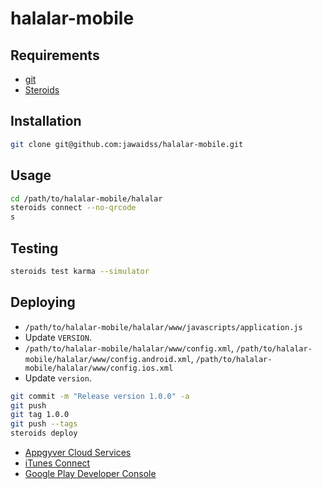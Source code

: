 # halalar-mobile

## Requirements

* [git](http://www.git-scm.com/)
* [Steroids](https://academy.appgyver.com/installwizard/)

## Installation

```bash
git clone git@github.com:jawaidss/halalar-mobile.git
```

## Usage

```bash
cd /path/to/halalar-mobile/halalar
steroids connect --no-qrcode
s
```

## Testing

```bash
steroids test karma --simulator
```

## Deploying

* `/path/to/halalar-mobile/halalar/www/javascripts/application.js`
 * Update `VERSION`.
* `/path/to/halalar-mobile/halalar/www/config.xml`, `/path/to/halalar-mobile/halalar/www/config.android.xml`, `/path/to/halalar-mobile/halalar/www/config.ios.xml`
 * Update `version`.

```bash
git commit -m "Release version 1.0.0" -a
git push
git tag 1.0.0
git push --tags
steroids deploy
```

* [Appgyver Cloud Services](https://build.appgyver.com/applications)
* [iTunes Connect](https://itunesconnect.apple.com/WebObjects/iTunesConnect.woa/wo/34.0)
* [Google Play Developer Console](https://play.google.com/apps/publish)